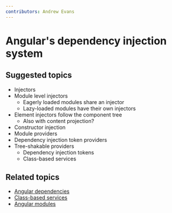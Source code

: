 ```yaml
---
contributors: Andrew Evans
---
```


# Angular's dependency injection system

## Suggested topics
- Injectors
- Module level injectors
  - Eagerly loaded modules share an injector
  - Lazy-loaded modules have their own injectors
- Element injectors follow the component tree
  - Also with content projection?
- Constructor injection
- Module providers
- Dependency injection token providers
- Tree-shakable providers
  - Dependency injection tokens
  - Class-based services

## Related topics
- [Angular dependencies](./angular-dependencies.md)
- [Class-based services](./class-based-angular-services.md)
- [Angular modules](./angular-modules.md)
